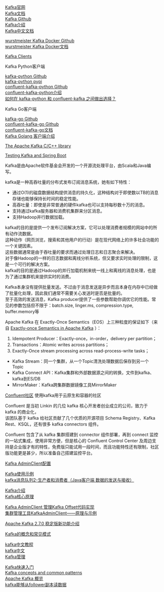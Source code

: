 [Kafka官网](http://kafka.apache.org/)  
[Kafka文档](http://kafka.apache.org/documentation.html)  
[Kafka Github](https://github.com/apache/kafka)  
[Kafka介绍](https://www.oschina.net/p/kafka)  
[Kafka中文文档](https://kafka.apachecn.org/documentation.html)  

[wurstmeister Kafka Docker Github](https://github.com/wurstmeister/kafka-docker)  
[wurstmeister Kafka Docker文档](http://wurstmeister.github.io/kafka-docker/)  



[Kafka Clients](https://cwiki.apache.org/confluence/display/KAFKA/Clients)




Kafka Python客户端

[kafka-python Github](https://github.com/dpkp/kafka-python)  
[kafka-python pypi](https://pypi.org/project/kafka-python/)  
[confluent-kafka-python Github](https://github.com/confluentinc/confluent-kafka-python)  
[confluent-kafka-python介绍](https://blog.51cto.com/9291927/2504495)  
[如何在 kafka-python 和 confluent-kafka 之间做出选择？](https://www.infoq.cn/article/2017/09/kafka-python-confluent-kafka)




Kafka Go客户端

[kafka-go Github](https://github.com/segmentio/kafka-go)  
[confluent-kafka-go Github](https://github.com/confluentinc/confluent-kafka-go)  
[confluent-kafka-go文档](https://docs.confluent.io/clients-confluent-kafka-go/current/overview.html#ak-go)  
[Kafka Golang 客户端介绍](https://my.oschina.net/zhangyangyang/blog/3147619)  


[The Apache Kafka C/C++ library](https://github.com/edenhill/librdkafka)




[Testing Kafka and Spring Boot](https://www.baeldung.com/spring-boot-kafka-testing)  




Kafka是由Apache软件基金会开发的一个开源流处理平台，由Scala和Java编写。


kafka是一种高吞吐量的分布式发布订阅消息系统，她有如下特性：
- 通过O(1)的磁盘数据结构提供消息的持久化，这种结构对于即使数以TB的消息存储也能够保持长时间的稳定性能。
- 高吞吐量：即使是非常普通的硬件kafka也可以支持每秒数十万的消息。
- 支持通过kafka服务器和消费机集群来分区消息。
- 支持Hadoop并行数据加载。

kafka的目的是提供一个发布订阅解决方案，它可以处理消费者规模的网站中的所有动作流数据。   
这种动作（网页浏览，搜索和其他用户的行动）是在现代网络上的许多社会功能的一个关键因素。   
这些数据通常是由于吞吐量的要求而通过处理日志和日志聚合来解决。   
对于像Hadoop的一样的日志数据和离线分析系统，但又要求实时处理的限制，这是一个可行的解决方案。  
kafka的目的是通过Hadoop的并行加载机制来统一线上和离线的消息处理，也是为了通过集群机来提供实时的消费。  


Kafka本身没有提供批量发送。不过由于消息发送是异步而且本身在内存中已经做了批量化处理，因此我们通常不需要关心发送时是否是批量的。  
至于高效的发送消息，Kafka producer提供了一些参数帮助你调优它的性能。常见的参数包括但不限于：batch.size, linger.ms, compression.type, buffer.memory等



Apache Kafka 在 Exactly-Once Semantics（EOS）上三种粒度的保证如下（来自 [Exactly-once Semantics in Apache Kafka](https://www.slideshare.net/ConfluentInc/exactlyonce-semantics-in-apache-kafka) ）：
1. Idempotent Producer：Exactly-once，in-order，delivery per partition；
2. Transactions：Atomic writes across partitions；
3. Exactly-Once stream processing across read-process-write tasks；




- Kafka Stream：同一个集群，从一个Topic清洗处理数据后保存到另一个Topic  
- Kafka Connect API：Kafka集群和外部数据源之间的转换，文件到kafka、kafka到ES/DB
- MirrorMaker：Kafka跨集群数据镜像工具MirrorMaker  







[Confluent社区](https://www.confluent.io/)
使用kafka用于云原生和容器的社区

Confluent 是当初 Linkin 的几位 kafka 核心开发者创业成立的公司，致力于 kafka 的商业化，  
该团队基于 kafka 给社区贡献了几个优质的开源项目 Schema Registry、Kafka Rest、KSQL，还有很多 kafka connectors 组件。

Confluent 包含了从 kafka 集群搭建到 connector 组件部署，再到 connect 监控的一站式集成，使用非常方便，但是核心的 Confluent Control Center 及周边支持是企业版才有的特性，免费版只能试用一段时间，而且功能特性还有限制，社区版功能更是甚少，所以准备自己搭建监控平台。







[Kafka AdminClient配置](https://www.orchome.com/677) 


[Kafka使用示例](https://github.com/fhussonnois/kafka-examples)  
[kafka消息队列2-生产者和消费者（Java客户端 数据的发送与接收）](https://blog.csdn.net/baidu_32689899/article/details/107475500)  

[Kafka介绍](https://blog.csdn.net/abc123lzf/category_9726815.html)  
[Kafka核心原理](https://www.kancloud.cn/nicefo71/kafka/1473381)  


[Kafka AdminClient 管理Kafka Offset代码实现](https://blog.csdn.net/lisi1129/article/details/72869194)  
[集群管理工具KafkaAdminClient——原理与示例](http://www.voidcn.com/article/p-rhfwdjtl-brz.html)  
 
[Apache Kafka 2.7.0 稳定版新功能介绍](https://blog.csdn.net/yangyijun1990/article/details/111874790)  


[Kafka的概念和常见模式](http://www.beyondthelines.net/computing/kafka-patterns/)  


[kafka中文教程](https://www.orchome.com/kafka/index)  
[kafka中文](https://xiaomingtongxie.gitbooks.io/kafka-tutorial-cn/content/)  
[Kafka管理](https://blog.51cto.com/9291927/2497842)  

[Kafka快速入门](https://blog.51cto.com/9291927/2497822)  
[Kafka concepts and common patterns](http://www.beyondthelines.net/computing/kafka-patterns/)  
[Apache Kafka 概览](https://blog.csdn.net/u010862794/article/details/103124579)  
[kafka能够从follower副本读数据](https://zhuanlan.zhihu.com/p/324497008)  

[]()  
[]()  
[]()  
[]()  
[]()  
